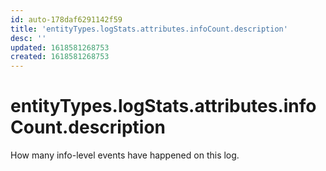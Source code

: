 ```yaml
---
id: auto-178daf6291142f59
title: 'entityTypes.logStats.attributes.infoCount.description'
desc: ''
updated: 1618581268753
created: 1618581268753
---
```

# entityTypes.logStats.attributes.infoCount.description

How many info-level events have happened on this log.